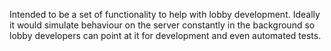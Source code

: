 Intended to be a set of functionality to help with lobby development. Ideally it would simulate behaviour on the server constantly in the background so lobby developers can point at it for development and even automated tests.
